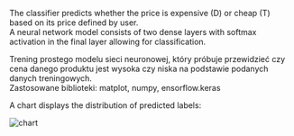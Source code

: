 The classifier predicts whether the price is expensive (D) or cheap (T) based on its price defined by user.<br>
A neural network model consists of two dense layers with softmax activation in the final layer allowing for classification.<br>

Trening prostego modelu sieci neuronowej, który próbuje przewidzieć czy cena danego produktu jest wysoka czy niska na podstawie podanych danych treningowych.<br>
Zastosowane biblioteki: matplot, numpy, ensorflow.keras


A chart displays the distribution of predicted labels:

![chart](https://github.com/IgaJ/simpleNNPriceClassifier/assets/110561199/c0b51255-4a29-4056-b8ac-d1aec6a60195)
